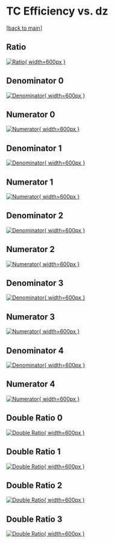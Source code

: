 # TC Efficiency vs. dz

[[back to main](./)]



## Ratio

[![Ratio](../mtv/var/TC_xtr_11_-1_eff_dz.png){ width=600px }](../mtv/var/TC_xtr_11_-1_eff_dz.pdf)

## Denominator 0

[![Denominator](../mtv/den/TC_xtr_11_-1_eff_dz_den0.png){ width=600px }](../mtv/den/TC_xtr_11_-1_eff_dz_den0.pdf)

## Numerator 0

[![Numerator](../mtv/num/TC_xtr_11_-1_eff_dz_num0.png){ width=600px }](../mtv/num/TC_xtr_11_-1_eff_dz_num0.pdf)

## Denominator 1

[![Denominator](../mtv/den/TC_xtr_11_-1_eff_dz_den1.png){ width=600px }](../mtv/den/TC_xtr_11_-1_eff_dz_den1.pdf)

## Numerator 1

[![Numerator](../mtv/num/TC_xtr_11_-1_eff_dz_num1.png){ width=600px }](../mtv/num/TC_xtr_11_-1_eff_dz_num1.pdf)

## Denominator 2

[![Denominator](../mtv/den/TC_xtr_11_-1_eff_dz_den2.png){ width=600px }](../mtv/den/TC_xtr_11_-1_eff_dz_den2.pdf)

## Numerator 2

[![Numerator](../mtv/num/TC_xtr_11_-1_eff_dz_num2.png){ width=600px }](../mtv/num/TC_xtr_11_-1_eff_dz_num2.pdf)

## Denominator 3

[![Denominator](../mtv/den/TC_xtr_11_-1_eff_dz_den3.png){ width=600px }](../mtv/den/TC_xtr_11_-1_eff_dz_den3.pdf)

## Numerator 3

[![Numerator](../mtv/num/TC_xtr_11_-1_eff_dz_num3.png){ width=600px }](../mtv/num/TC_xtr_11_-1_eff_dz_num3.pdf)

## Denominator 4

[![Denominator](../mtv/den/TC_xtr_11_-1_eff_dz_den4.png){ width=600px }](../mtv/den/TC_xtr_11_-1_eff_dz_den4.pdf)

## Numerator 4

[![Numerator](../mtv/num/TC_xtr_11_-1_eff_dz_num4.png){ width=600px }](../mtv/num/TC_xtr_11_-1_eff_dz_num4.pdf)

## Double Ratio 0

[![Double Ratio](../mtv/ratio/TC_xtr_11_-1_eff_dz_ratio0.png){ width=600px }](../mtv/ratio/TC_xtr_11_-1_eff_dz_ratio0.pdf)

## Double Ratio 1

[![Double Ratio](../mtv/ratio/TC_xtr_11_-1_eff_dz_ratio1.png){ width=600px }](../mtv/ratio/TC_xtr_11_-1_eff_dz_ratio1.pdf)

## Double Ratio 2

[![Double Ratio](../mtv/ratio/TC_xtr_11_-1_eff_dz_ratio2.png){ width=600px }](../mtv/ratio/TC_xtr_11_-1_eff_dz_ratio2.pdf)

## Double Ratio 3

[![Double Ratio](../mtv/ratio/TC_xtr_11_-1_eff_dz_ratio3.png){ width=600px }](../mtv/ratio/TC_xtr_11_-1_eff_dz_ratio3.pdf)

